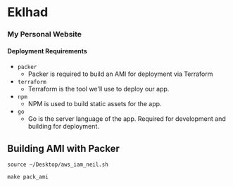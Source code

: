 # Eklhad
### My Personal Website

#### Deployment Requirements
- `packer` 
    - Packer is required to build an AMI for deployment via Terraform
- `terraform` 
    - Terraform is the tool we'll use to deploy our app. 
- `npm`
    - NPM is used to build static assets for the app.
- `go` 
    - Go is the server language of the app. Required for development and building for deployment.

## Building AMI with Packer

```
source ~/Desktop/aws_iam_neil.sh

make pack_ami
```